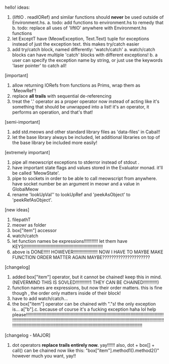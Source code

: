 hello!
ideas:

1. (liftIO . readIORef) and similar functions should **never** be used outside of Environment.hs.
	a. todo: add functions to environment.hs to remedy that
	b. todo: replace all uses of 'liftIO' anywhere with Environment.hs functions
2. let ExceptT have (MeowException, Text.Text) tuple for exceptions instead of just the exception text. this makes try/catch easier
3. add try/catch block, named differently: 'watch/catch'
	a. watch/catch blocks can have multiple 'catch' blocks with different exceptions!
	b. a user can specify the exception name by string, or just use the keywords 'laser pointer' to catch all!

[important]
1. allow returning IORefs from functions as Prims, wrap them as 'MeowRef'!
2. replace **all trails** with sequential de-referencing
3. treat the '.' operator as a proper operator now instead of acting like it's something that should be unwrapped into a list! it's an operator, it performs an operation, and that's that!

[semi-important]
1. add std.meows and other standard library files as 'data-files' in Cabal!!
2. let the base library always be included, let additional libraries on top of the base library be included more easily!

[extremely important]
1. pipe all meowscript exceptions to stderror instead of stdout .
2. have important state flags and values stored in the Evaluator monad. it'll be called 'MeowState'.
3. pipe to sockets in order to be able to call meowscript from anywhere. have socket number be an argument in meowr and a value in GlobalMeow
4. rename 'lookUpVal'' to lookUpRef and 'peekAsObject' to 'peekRefAsObject'.


[new ideas]
1. filepathT
2. meowr as folder
3. box["item"] accessor
4. watch/catch
5. let function names be expressions!!!!!!!!!!! let them have KEYS!!!!!!!!!!!!!!!!!!!!!!!!!!!!!!!!!!!!!!!!!!!!!!!!!!!!!!!!!!!!!!
6. above is DONE!!!!! HOWEVER!!!!!!!!!!!!!!!!!!! NOW I HAVE TO MAYBE MAKE FUNCTION ORDER MATTER AGAIN MAYBE?????????????????????


[changelog]
1. added box["item"] operator, but it cannot be chained! keep this in mind. (NEVERMIND THIS IS SOVLED!!!!!!!!!!!1 THEY CAN BE CHAINED!!!!!!!!!!!) 
2. function names are expressions, but now their order matters. this is fine though , the order only matters inside of their block!
3. have to add watch/catch...
4. the box["item"] operator can be chained with "."s! the only exception is... a["b"].c. because of course it's a fucking exception haha lol help please!!!!!!!!!!!!!!!!!!!!!!!!!!!!!!!!!!!!!!!!!!!!!!!!!!!!!!!!!!!!!!!!!!!!!!!!!!!!!!!!!!!!!!!!!!!!!!!!!!!!!!!!!!!!!!!!!!!!!!!!!!!!!!!!!!!!!!!!!!!!!!!!!!!!!!!!!!!!!!!!!!!!!!!!!!!!!!!!!!!!!!!!!!!!!!!!!!!!!!!!!!!!!!!!!!!!!!!!!!!!!!!!!!!!!!!!!!!!!!!!!!!!!!!!!!!!!!!!!!!!!!!!!!!!!!!!!!!!!!!!!!!!!!!!!!!!!!!!!!!!!!!!!!!!!!!!!!!!!!!!!!!!!!!!!

[changelog - MAJOR]
1. dot operators **replace trails entirely now.** yay!!!!!! also, dot + box[] + call() can be chained now like this: "box["item"].method1().method2()" however much you want, yay!!

